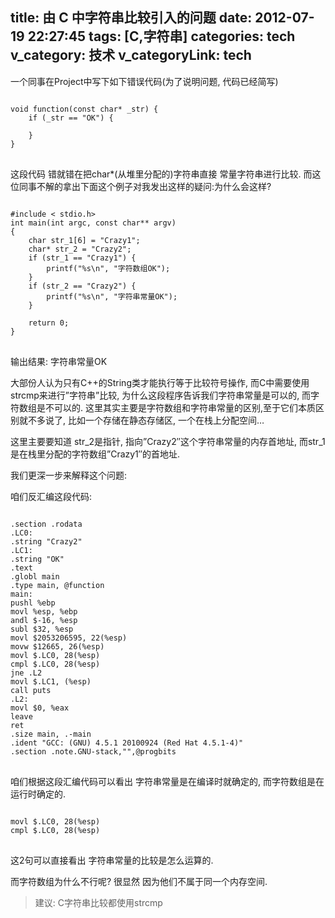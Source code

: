 title: 由 C 中字符串比较引入的问题
date: 2012-07-19 22:27:45
tags: [C,字符串]
categories: tech
v_category: 技术
v_categoryLink: tech
---
一个同事在Project中写下如下错误代码(为了说明问题, 代码已经简写)

<pre>
<code class="C">
void function(const char* _str) {
	if (_str == "OK") {

	}
}
</code>
</pre>

这段代码 错就错在把char*(从堆里分配的)字符串直接 常量字符串进行比较.
而这位同事不解的拿出下面这个例子对我发出这样的疑问:为什么会这样?

<!--more-->

<pre>
<code class="C">
#include < stdio.h>
int main(int argc, const char** argv)
{
	char str_1[6] = "Crazy1";
	char* str_2 = "Crazy2";
	if (str_1 == "Crazy1") {
		printf("%s\n", "字符数组OK");
	}
	if (str_2 == "Crazy2") {
		printf("%s\n", "字符串常量OK");
	}

	return 0;
}
</code>
</pre>

输出结果: 字符串常量OK

大部份人认为只有C++的String类才能执行等于比较符号操作, 而C中需要使用strcmp来进行”字符串”比较, 为什么这段程序告诉我们字符串常量是可以的, 而字符数组是不可以的. 这里其实主要是字符数组和字符串常量的区别,至于它们本质区别就不多说了, 比如一个存储在静态存储区, 一个在栈上分配空间…

这里主要要知道 str_2是指针, 指向”Crazy2″这个字符串常量的内存首地址,  而str_1是在栈里分配的字符数组”Crazy1″的首地址.

我们更深一步来解释这个问题:

咱们反汇编这段代码:

<pre>
<code class="C">
.section .rodata
.LC0:
.string "Crazy2"
.LC1:
.string "OK"
.text
.globl main
.type main, @function
main:
pushl %ebp
movl %esp, %ebp
andl $-16, %esp
subl $32, %esp
movl $2053206595, 22(%esp)
movw $12665, 26(%esp)
movl $.LC0, 28(%esp)
cmpl $.LC0, 28(%esp)
jne .L2
movl $.LC1, (%esp)
call puts
.L2:
movl $0, %eax
leave
ret
.size main, .-main
.ident "GCC: (GNU) 4.5.1 20100924 (Red Hat 4.5.1-4)"
.section .note.GNU-stack,"",@progbits
</code>
</pre>

咱们根据这段汇编代码可以看出 字符串常量是在编译时就确定的, 而字符数组是在运行时确定的.

<pre>
<code class="C">
movl $.LC0, 28(%esp)
cmpl $.LC0, 28(%esp)
</code>
</pre>

这2句可以直接看出 字符串常量的比较是怎么运算的.

而字符数组为什么不行呢? 很显然 因为他们不属于同一个内存空间.

> 建议: C字符串比较都使用strcmp


